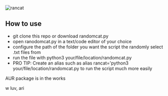 ![rancat](https://files.catbox.moe/jcq65e.png)                                        
## How to use

- git clone this repo or download randomcat.py
- open ranodomcat.py in a text/code editor of your choice
- configure the path of the folder you want the script the randomly select .txt files from
- run the file with python3 your/file/location/randomcat.py
- PRO TIP: Create an alias such as alias rancat='python3 your/file/location/randomcat.py to run the script much more easily

AUR package is in the works

w luv, ari
